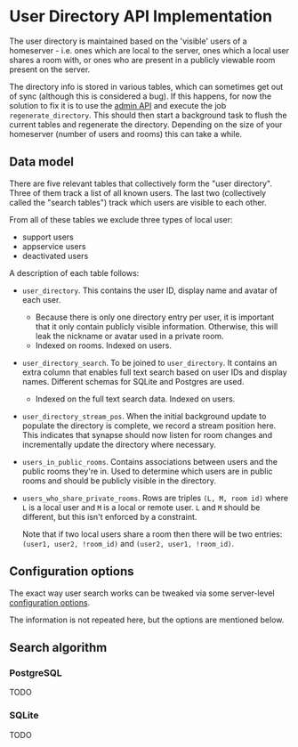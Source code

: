 # User Directory API Implementation

The user directory is maintained based on the 'visible' users of a homeserver -
i.e. ones which are local to the server, ones which a local user shares a room
with, or ones who are present in a publicly viewable room present on the server.

The directory info is stored in various tables, which can sometimes get out of
sync (although this is considered a bug). If this happens, for now the
solution to fix it is to use the [admin API](usage/administration/admin_api/background_updates.md#run)
and execute the job `regenerate_directory`. This should then start a background task to
flush the current tables and regenerate the directory. Depending on the size
of your homeserver (number of users and rooms) this can take a while.

## Data model

There are five relevant tables that collectively form the "user directory".
Three of them track a list of all known users. The last two (collectively called
the "search tables") track which users are visible to each other.

From all of these tables we exclude three types of local user:

- support users
- appservice users
- deactivated users

A description of each table follows:

* `user_directory`. This contains the user ID, display name and avatar of each user.
  - Because there is only one directory entry per user, it is important that it
    only contain publicly visible information. Otherwise, this will leak the
    nickname or avatar used in a private room.
  - Indexed on rooms. Indexed on users.

* `user_directory_search`. To be joined to `user_directory`. It contains an extra
  column that enables full text search based on user IDs and display names.
  Different schemas for SQLite and Postgres are used.
  - Indexed on the full text search data. Indexed on users.

* `user_directory_stream_pos`. When the initial background update to populate
  the directory is complete, we record a stream position here. This indicates
  that synapse should now listen for room changes and incrementally update
  the directory where necessary.

* `users_in_public_rooms`. Contains associations between users and the public
  rooms they're in.  Used to determine which users are in public rooms and should
  be publicly visible in the directory.

* `users_who_share_private_rooms`. Rows are triples `(L, M, room id)` where `L`
   is a local user and `M` is a local or remote user. `L` and `M` should be
   different, but this isn't enforced by a constraint.

   Note that if two local users share a room then there will be two entries:
   `(user1, user2, !room_id)` and `(user2, user1, !room_id)`.

## Configuration options

The exact way user search works can be tweaked via some server-level
[configuration options](usage/configuration/config_documentation.md#user_directory).

The information is not repeated here, but the options are mentioned below.

## Search algorithm

### PostgreSQL

TODO

### SQLite

TODO
